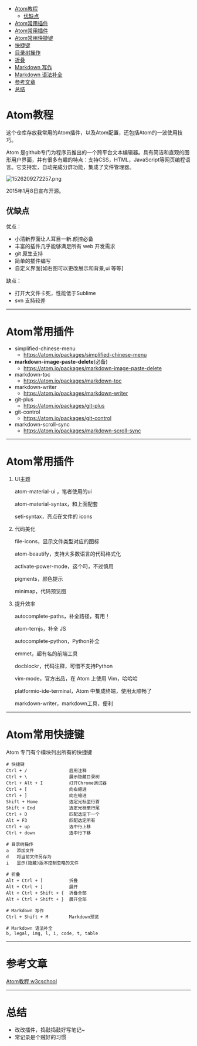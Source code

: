 <!-- TOC depthFrom:1 depthTo:6 withLinks:1 updateOnSave:1 orderedList:0 -->

- [Atom教程](#atom教程)
	- [优缺点](#优缺点)
- [Atom常用插件](#atom常用插件)
- [Atom常用插件](#atom常用插件)
- [Atom常用快捷键](#atom常用快捷键)
- [快捷键](#快捷键)
- [目录树操作](#目录树操作)
- [折叠](#折叠)
- [Markdown 写作](#markdown-写作)
- [Markdown 语法补全](#markdown-语法补全)
- [参考文章](#参考文章)
- [总结](#总结)

<!-- /TOC -->
# Atom教程

这个仓库存放我常用的Atom插件，以及Atom配置，还包括Atom的一波使用技巧。

Atom 是github专门为程序员推出的一个跨平台文本编辑器。具有简洁和直观的图形用户界面，并有很多有趣的特点：支持CSS，HTML，JavaScript等网页编程语言。它支持宏，自动完成分屏功能，集成了文件管理器。

![1526209272257.png](image/1526209272257.png)

2015年1月8日宣布开源。

## 优缺点

优点：

* 小清新界面让人耳目一新.颜控必备
* 丰富的插件几乎能够满足所有 web 开发需求
* git 原生支持
* 简单的插件编写
* 自定义界面[如右图可以更改展示和背景,ui 等等]

缺点：

* 打开大文件卡死，性能低于Sublime
* svn 支持较差

---

# Atom常用插件

* simplified-chinese-menu
  - https://atom.io/packages/simplified-chinese-menu
* **markdown-image-paste-delete**(必备)
  - <https://atom.io/packages/markdown-image-paste-delete>
* markdown-toc
  - <https://atom.io/packages/markdown-toc>
* markdown-writer
  - <https://atom.io/packages/markdown-writer>
* git-plus
  - <https://atom.io/packages/git-plus>
* git-control
  - <https://atom.io/packages/git-control>
* markdown-scroll-sync
  - <https://atom.io/packages/markdown-scroll-sync>


---

# Atom常用插件

1. UI主题

      atom-material-ui ，笔者使用的ui

      atom-material-syntax，和上面配套

      seti-syntax，亮点在文件的 icons

2. 代码美化

      file-icons，显示文件类型对应的图标

      atom-beautify，支持大多数语言的代码格式化

      activate-power-mode，这个叼，不过慎用

      pigments，颜色提示

      minimap，代码预览图

3. 提升效率

      autocomplete-paths，补全路径，有用！

      atom-ternjs，补全 JS

      autocomplete-python，Python补全

      emmet，超有名的前端工具

      docblockr，代码注释，可惜不支持Python

      vim-mode，官方出品，在 Atom 上使用 Vim，哈哈哈

      platformio-ide-terminal，Atom 中集成终端，使用太顺畅了

      markdown-writer，markdown工具，便利


---

# Atom常用快捷键

Atom 专门有个模块列出所有的快捷键

```
# 快捷键
Ctrl + /                启用注释
Ctrl + \                展示隐藏目录树
Ctrl + Alt + I          打开Chrome调试器
Ctrl + [                向右缩进
Ctrl + ]                向左缩进
Shift + Home            选定光标至行首
Shift + End             选定光标至行尾
Ctrl + D                匹配选定下一个
Alt + F3                匹配选定所有
Ctrl + up               选中行上移
Ctrl + down             选中行下移
​
# 目录树操作
a   添加文件
d   将当前文件另存为
i   显示(隐藏)版本控制忽略的文件
​
# 折叠
Alt + Ctrl + [          折叠
Alt + Ctrl + ]          展开
Alt + Ctrl + Shift + {  折叠全部
Alt + Ctrl + Shift + }  展开全部
​
# Markdown 写作
Ctrl + Shift + M        Markdown预览
​
# Markdown 语法补全
b, legal, img, l, i, code, t, table
```


---

# 参考文章
  [Atom教程 w3cschool](https://www.w3cschool.cn/atom)

---
# 总结

* 改改插件，捣鼓捣鼓好写笔记~
* 常记录是个贼好的习惯
